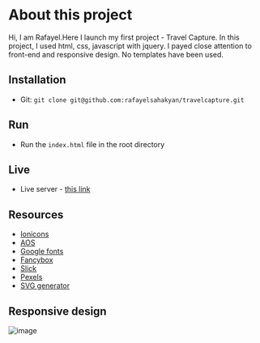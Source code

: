 # About this project

Hi, I am Rafayel.Here I launch my first project - Travel Capture. In this project, I used html, css, javascript with jquery. I payed close attention to front-end and responsive design. No templates have been used. 

## Installation
* Git: `git clone git@github.com:rafayelsahakyan/travelcapture.git`

## Run
* Run the `index.html` file in the root directory

## Live
* Live server - [this link](https://rafayelsahakyan.github.io/travelcapture/)

## Resources
* [Ionicons](https://ionicons.com/)
* [AOS](https://michalsnik.github.io/aos/)
* [Google fonts](https://fonts.google.com/)
* [Fancybox](https://fancyapps.com/fancybox/)
* [Slick](https://kenwheeler.github.io/slick/)
* [Pexels](https://www.pexels.com/ru-ru/)
* [SVG generator](https://smooth.ie/blogs/news/svg-wavey-transitions-between-sections)

## Responsive design
![image](https://www.linkpicture.com/q/iphone.png)